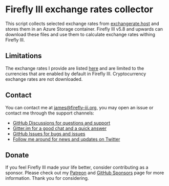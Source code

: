 # Firefly III exchange rates collector

This script collects selected exchange rates from [exchangerate.host](https://exchangerate.host) and stores them in
an Azure Storage container. Firefly III v5.8 and upwards can download these files and use them to calculate exchange
rates withing Firefly III.

## Limitations

The exchange rates I provide are listed [here](https://github.com/firefly-iii/exchange-rates/blob/main/run.php#L36) and
are limited to the currencies that are enabled by default in Firefly III. Cryptocurrency exchange rates are not downloaded.

## Contact

You can contact me at [james@firefly-iii.org](mailto:james@firefly-iii.org), you may open an issue or contact me through the support channels:

- [GitHub Discussions for questions and support](https://github.com/firefly-iii/firefly-iii/discussions/)
- [Gitter.im for a good chat and a quick answer](https://gitter.im/firefly-iii/firefly-iii)
- [GitHub Issues for bugs and issues](https://github.com/firefly-iii/firefly-iii/issues)
- [Follow me around for news and updates on Twitter](https://twitter.com/Firefly_iii)

<!-- SPONSOR TEXT -->
## Donate

If you feel Firefly III made your life better, consider contributing as a sponsor. Please check out my [Patreon](https://www.patreon.com/jc5) and [GitHub Sponsors](https://github.com/sponsors/JC5) page for more information. Thank you for considering.

<!-- END OF SPONSOR -->
